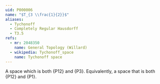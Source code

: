 ```yaml
---
uid: P000006
name: "$T_{3 \\frac{1}{2}}$"
aliases:
  - Tychonoff
  - Completely Regular Hausdorff
  - T3.5
refs:
  - mr: 2048350
    name: General Topology (Willard)
  - wikipedia: Tychonoff_space
    name: Tychonoff space
---
```


A space which is both {P12} and {P3}. 
Equivalently, a space that is both {P12} and {P1}.
